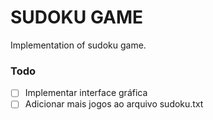 # SUDOKU GAME
Implementation of sudoku game.

### Todo

-[ ] Implementar interface gráfica
-[ ] Adicionar mais jogos ao arquivo sudoku.txt 
